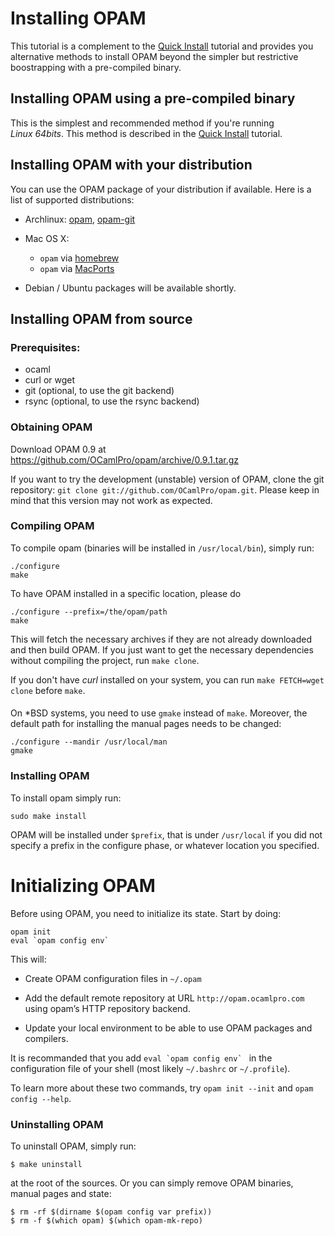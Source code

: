 # Installing OPAM

This tutorial is a complement to the [Quick Install](Quick_Install.html)
tutorial and provides you alternative methods to install OPAM beyond the
simpler but restrictive boostrapping with a pre-compiled binary.

## Installing OPAM using a pre-compiled binary

This is the simplest and recommended method if you're running *Linux 64bits*.
This method is described in the [Quick Install](Quick_Install.html) tutorial.

## Installing OPAM with your distribution

You can use the OPAM package of your distribution if
available. Here is a list of supported distributions:

* Archlinux: [opam](http://aur.archlinux.org/packages.php?ID=62127),
  [opam-git](http://aur.archlinux.org/packages.php?ID=62387)

* Mac OS X:
  * `opam` via [homebrew](http://mxcl.github.com/homebrew/)
  * `opam` via [MacPorts](http://www.macports.org/)

* Debian / Ubuntu packages will be available shortly.

## Installing OPAM from source

### Prerequisites:

* ocaml
* curl or wget
* git (optional, to use the git backend)
* rsync (optional, to use the rsync backend)

### Obtaining OPAM

Download OPAM 0.9 at <https://github.com/OCamlPro/opam/archive/0.9.1.tar.gz>

If you want to try the development (unstable) version of OPAM, clone
 the git repository: `git clone
 git://github.com/OCamlPro/opam.git`. Please keep in mind that this
 version may not work as expected.

### Compiling OPAM

To compile opam (binaries will be installed in `/usr/local/bin`),
simply run:

```
./configure
make
```

To have OPAM installed in a specific location, please do

```
./configure --prefix=/the/opam/path
make
```

This will fetch the necessary archives if they are not already
downloaded and then build OPAM. If you just want to get the necessary
dependencies without compiling the project, run `make clone`.

If you don't have *curl* installed on your system, you can run `make
FETCH=wget clone` before `make`.

####

On *BSD systems, you need to use `gmake` instead of `make`. Moreover, the
default path for installing the manual pages needs to be changed:

```
./configure --mandir /usr/local/man
gmake
```

### Installing OPAM

To install opam simply run:

```
sudo make install
```

OPAM will be installed under `$prefix`, that is under `/usr/local` if
you did not specify a prefix in the configure phase, or whatever
location you specified.

# Initializing OPAM

Before using OPAM, you need to initialize its state. Start by doing:

```
opam init
eval `opam config env`
```

This will:

* Create OPAM configuration files in `~/.opam`

* Add the default remote repository at URL `http://opam.ocamlpro.com`
  using opam’s HTTP repository backend.

* Update your local environment to be able to use OPAM packages and compilers.

It is recommanded that you add ``eval `opam config env` `` in the
configuration file of your shell (most likely `~/.bashrc` or
`~/.profile`).

To learn more about these two commands, try `opam init --init` and
`opam config --help`.

### Uninstalling OPAM

To uninstall OPAM, simply run:

```
$ make uninstall
```

at the root of the sources. Or you can simply remove OPAM binaries, manual pages and state:

```
$ rm -rf $(dirname $(opam config var prefix))
$ rm -f $(which opam) $(which opam-mk-repo)
```